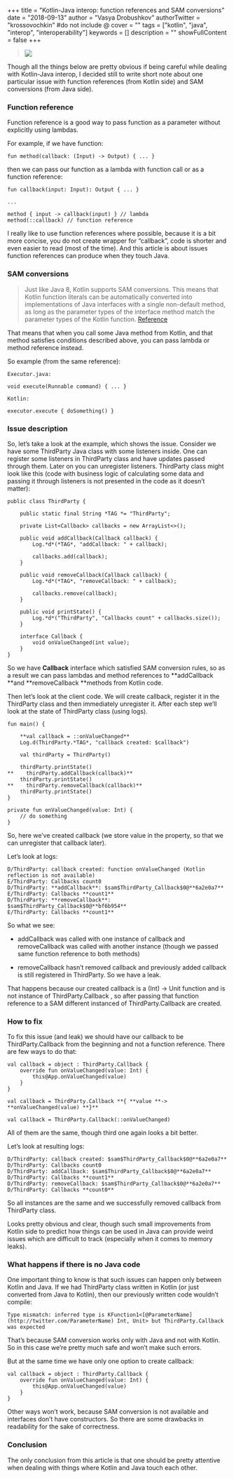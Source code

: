 +++
title = "Kotlin-Java interop: function references and SAM conversions"
date = "2018-09-13"
author = "Vasya Drobushkov"
authorTwitter = "krossovochkin" #do not include @
cover = ""
tags = ["kotlin", "java", "interop", "interoperability"]
keywords = []
description = ""
showFullContent = false
+++

> [![](https://img.shields.io/badge/original-medium-green)](https://medium.com/@krossovochkin/kotlin-java-interop-function-references-and-sam-conversions-3d0cd36f7967)

Though all the things below are pretty obvious if being careful while dealing with Kotlin-Java interop, I decided still to write short note about one particular issue with function references (from Kotlin side) and SAM conversions (from Java side).

### Function reference

Function reference is a good way to pass function as a parameter without explicitly using lambdas.

For example, if we have function:

    fun method(callback: (Input) -> Output) { ... }

then we can pass our function as a lambda with function call or as a function reference:

    fun callback(input: Input): Output { ... }

    ...

    method { input -> callback(input) } // lambda
    method(::callback) // function reference

I really like to use function references where possible, because it is a bit more concise, you do not create wrapper for “callback”, code is shorter and even easier to read (most of the time).
And this article is about issues function references can produce when they touch Java.

### **SAM conversions**
> Just like Java 8, Kotlin supports SAM conversions. This means that Kotlin function literals can be automatically converted into implementations of Java interfaces with a single non-default method, as long as the parameter types of the interface method match the parameter types of the Kotlin function.
[Reference](https://kotlinlang.org/docs/reference/java-interop.html#sam-conversions)

That means that when you call some Java method from Kotlin, and that method satisfies conditions described above, you can pass lambda or method reference instead.

So example (from the same reference):

    Executor.java:

    void execute(Runnable command) { ... }

    Kotlin:

    executor.execute { doSomething() }

### Issue description

So, let’s take a look at the example, which shows the issue.
Consider we have some ThirdParty Java class with some listeners inside.
One can register some listeners in ThirdParty class and have updates passed through them.
Later on you can unregister listeners.
ThirdParty class might look like this (code with business logic of calculating some data and passing it through listeners is not presented in the code as it doesn’t matter):

    public class ThirdParty {
    
        public static final String *TAG *= "ThirdParty";
    
        private List<Callback> callbacks = new ArrayList<>();
    
        public void addCallback(Callback callback) {
            Log.*d*(*TAG*, "addCallback: " + callback);
    
            callbacks.add(callback);
        }
    
        public void removeCallback(Callback callback) {
            Log.*d*(*TAG*, "removeCallback: " + callback);
    
            callbacks.remove(callback);
        }
    
        public void printState() {
            Log.*d*("ThirdParty", "Callbacks count" + callbacks.size());
        }
    
        interface Callback {
            void onValueChanged(int value);
        }
    }

So we have **Callback** interface which satisfied SAM conversion rules, so as a result we can pass lambdas and method references to **addCallback **and **removeCallback **methods from Kotlin code.

Then let’s look at the client code.
We will create callback, register it in the ThirdParty class and then immediately unregister it.
After each step we’ll look at the state of ThirdParty class (using logs).

    fun main() {
    
        **val callback = ::onValueChanged**
        Log.d(ThirdParty.*TAG*, "callback created: $callback")
    
        val thirdParty = ThirdParty()
    
        thirdParty.printState()
    **    thirdParty.addCallback(callback)**
        thirdParty.printState()
    **    thirdParty.removeCallback(callback)**
        thirdParty.printState()
    }
    
    private fun onValueChanged(value: Int) {
        // do something
    }

So, here we’ve created callback (we store value in the property, so that we can unregister that callback later).

Let’s look at logs:

    D/ThirdParty: callback created: function onValueChanged (Kotlin reflection is not available)
    E/ThirdParty: Callbacks count0
    D/ThirdParty: **addCallback**: $sam$ThirdParty_Callback$0@**6a2e0a7**
    E/ThirdParty: Callbacks **count1**
    D/ThirdParty: **removeCallback**: $sam$ThirdParty_Callback$0@**bf6b954**
    E/ThirdParty: Callbacks **count1**

So what we see:

* addCallback was called with one instance of callback and removeCallback was called with another instance (though we passed same function reference to both methods)

* removeCallback hasn’t removed callback and previously added callback is still registered in ThirdParty. So we have a leak.

That happens because our created callback is a (Int) -> Unit function and is not instance of ThirdParty.Callback , so after passing that function reference to a SAM different instanced of ThirdParty.Callback are created.

### How to fix

To fix this issue (and leak) we should have our callback to be ThirdParty.Callback from the beginning and not a function reference.
There are few ways to do that:

    val callback = object : ThirdParty.Callback {
        override fun onValueChanged(value: Int) {
            this@App.onValueChanged(value)
        }
    }

    val callback = ThirdParty.Callback **{ **value **-> **onValueChanged(value) **}**

    val callback = ThirdParty.Callback(::onValueChanged)

All of them are the same, though third one again looks a bit better.

Let’s look at resulting logs:

    D/ThirdParty: callback created: $sam$ThirdParty_Callback$0@**6a2e0a7**
    D/ThirdParty: Callbacks count0
    D/ThirdParty: addCallback: $sam$ThirdParty_Callback$0@**6a2e0a7**
    D/ThirdParty: Callbacks **count1**
    D/ThirdParty: removeCallback: $sam$ThirdParty_Callback$0@**6a2e0a7**
    D/ThirdParty: Callbacks **count0**

So all instances are the same and we successfully removed callback from ThirdParty class.

Looks pretty obvious and clear, though such small improvements from Kotlin side to predict how things can be used in Java can provide weird issues which are difficult to track (especially when it comes to memory leaks).

### What happens if there is no Java code

One important thing to know is that such issues can happen only between Kotlin and Java.
If we had ThirdParty class written in Kotlin (or just converted from Java to Kotlin), then our previously written code wouldn’t compile:

    Type mismatch: inferred type is KFunction1<[@ParameterName](http://twitter.com/ParameterName) Int, Unit> but ThirdParty.Callback was expected

That’s because SAM conversion works only with Java and not with Kotlin. So in this case we’re pretty much safe and won’t make such errors.

But at the same time we have only one option to create callback:

    val callback = object : ThirdParty.Callback {
        override fun onValueChanged(value: Int) {
            this@App.onValueChanged(value)
        }
    }

Other ways won’t work, because SAM conversion is not available and interfaces don’t have constructors.
So there are some drawbacks in readability for the sake of correctness.

### Conclusion

The only conclusion from this article is that one should be pretty attentive when dealing with things where Kotlin and Java touch each other.
